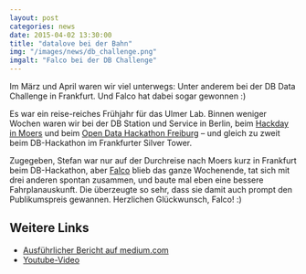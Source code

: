 ```yaml
---
layout: post
categories: news
date: 2015-04-02 13:30:00
title: "datalove bei der Bahn"
img: "/images/news/db_challenge.png" 
imgalt: "Falco bei der DB Challenge"
---
```


Im März und April waren wir viel unterwegs: Unter anderem bei der DB Data Challenge in Frankfurt. Und Falco hat dabei sogar gewonnen :)

Es war ein reise-reiches Frühjahr für das Ulmer Lab. Binnen weniger Wochen waren wir bei der DB Station und Service in Berlin, beim <a href="http://hackday.moers.de/">Hackday in Moers</a> und beim <a href="https://www.hackathon-freiburg.de/">Open Data Hackathon Freiburg</a> – und gleich zu zweit beim DB-Hackathon im Frankfurter Silver Tower.

Zugegeben, Stefan war nur auf der Durchreise nach Moers kurz in Frankfurt beim DB-Hackathon, aber <a href="http://falco.io/">Falco</a> blieb das ganze Wochenende, tat sich mit drei anderen spontan zusammen, und baute mal eben eine bessere Fahrplanauskunft. Die überzeugte so sehr, dass sie damit auch prompt den Publikumspreis gewannen. Herzlichen Glückwunsch, Falco! :)

## Weitere Links

 * [Ausführlicher Bericht auf medium.com](https://medium.com/@highsource/reliable-train-connections-app-wins-the-first-deutsche-bahn-hackathon-3419ef275bfc)
 * [Youtube-Video](https://www.youtube.com/watch?v=OoexPAOzOCw)

